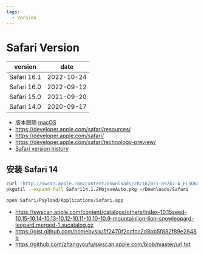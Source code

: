 ```yaml
---
tags:
  - Version
---
```


# Safari Version

| version     | date       |
| ----------- | ---------- |
| Safari 16.1 | 2022-10-24 |
| Safari 16.0 | 2022-09-12 |
| Safari 15.0 | 2021-09-20 |
| Safari 14.0 | 2020-09-17 |

- 版本跟随 [macOS](../../os/darwin/macos-version.md)
- https://developer.apple.com/safari/resources/
- https://developer.apple.com/safari/
- https://developer.apple.com/safari/technology-preview/
- [Safari version history](https://en.wikipedia.org/wiki/Safari_version_history)

## 安装 Safari 14

```bash
curl 'http://swcdn.apple.com/content/downloads/28/16/071-89247-A_FL3O60MWEW/t9239srrs8ctufwxntefzkmvjhdqzvllb2/Safari14.1.2MojaveAuto.pkg' --output Safari14.1.2MojaveAuto.pkg
pkgutil --expand-full Safari14.1.2MojaveAuto.pkg ~/Downloads/Safari

open Safari/Payload/Applications/Safari.app
```

- https://swscan.apple.com/content/catalogs/others/index-10.15seed-10.15-10.14-10.13-10.12-10.11-10.10-10.9-mountainlion-lion-snowleopard-leopard.merged-1.sucatalog.gz
- https://gist.github.com/homebysix/5f2470f2ccfcc2d8bb5f882f89e2848b
- https://github.com/zhangyoufu/swscan.apple.com/blob/master/url.txt

